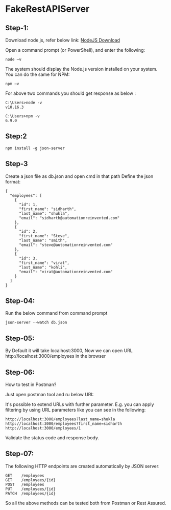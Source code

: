 # FakeRestAPIServer

## Step-1:
Download node js, refer below link:
[NodeJS Download](https://nodejs.org/en/download/)

Open a command prompt (or PowerShell), and enter the following:
```
node –v
```

The system should display the Node.js version installed on your system. You can do the same for NPM:
```
npm –v
```
For above two commands you should get response as below :

```
C:\Users>node -v
v10.16.3

C:\Users>npm -v
6.9.0
```

## Step:2
```
npm install -g json-server
```

## Step-3

Create a json file as db.json and open cmd in that path
Define the json format:
```
{
  "employees": [
    {
      "id": 1,
      "first_name": "sidharth",
      "last_name": "shukla",
      "email": "sidharth@automationreinvented.com"
    },
    {
      "id": 2,
      "first_name": "Steve",
      "last_name": "smith",
      "email": "steve@automationreinvented.com"
    },
    {
      "id": 3,
      "first_name": "virat",
      "last_name": "kohli",
      "email": "virat@automationreinvented.com"
    }
  ]
}
```

## Step-04:

Run the below command from command prompt
```
json-server --watch db.json
```

## Step-05:

By Default it will take localhost:3000, Now we can open URL http://localhost:3000/employees in the browser


## Step-06:
How to test in Postman?


Just open postman tool and ru below URI:


It's possible to extend URLs with further parameter. E.g. you can apply filtering by using URL parameters like you can see in the following:

```
http://localhost:3000/employees?last_name=shukla
http://localhost:3000/employees?first_name=sidharth
http://localhost:3000/employees/1
```

Validate the status code and response body.

## Step-07:

The following HTTP endpoints are created automatically by JSON server:

```
GET    /employees
GET    /employees/{id}
POST   /employees
PUT    /employees/{id}
PATCH  /employees/{id} 
```
So all the above methods can be tested both from Postman or Rest Assured.
